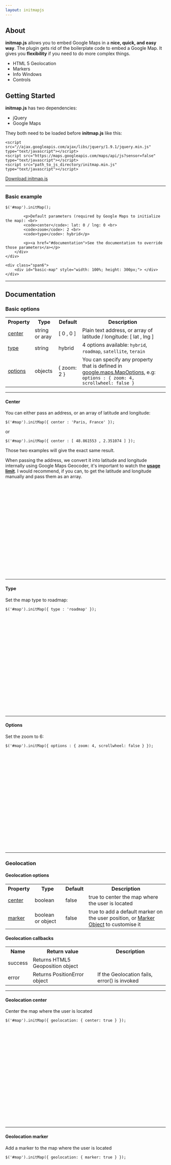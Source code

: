 ```yaml
---
layout: initmapjs
---
```


## About

__initmap.js__ allows you to embed Google Maps in a __nice, quick, and easy way__. 
The plugin gets rid of the boilerplate code to embed a Google Map. It gives you __flexibility__ if you need to do more complex things.

- HTML 5 Geolocation
- Markers
- Info Windows
- Controls

## Getting Started

__initmap.js__ has two dependencies:

- jQuery 
- Google Maps

They both need to be loaded before __initmap.js__ like this:

	<script src="//ajax.googleapis.com/ajax/libs/jquery/1.9.1/jquery.min.js" type="text/javascript"></script>
	<script src="https://maps.googleapis.com/maps/api/js?sensor=false" type="text/javascript"></script>
	<script src="path_to_js_directory/initmap.min.js" type="text/javascript"></script>

<p><a href="#" class="btn btn-info">Download initmap.js</a></p>

-----------------------------------------------------------

### Basic example

<div class="row-fluid">
	<div class="span6">
		<div class="well">
			<pre><code>$('#map').initMap();</code></pre>

			<p>Default parameters (required by Google Maps to initialize the map): <br>
			<code>center</code>: lat: 0 / lng: 0 <br>
			<code>zoom</code>: 2 <br>
			<code>type</code>: hybrid</p>
			
			<p><a href="#documentation">See the documentation to override those parameters</a></p>
		</div>
	</div>

	<div class="span6">
		<div id="basic-map" style="width: 100%; height: 300px;"> </div>
	</div>
</div>

---------------------------------------------------------------------------

## Documentation
### Basic options
<table class="table table-bordered">
	<tr>
		<th>Property</th>
		<th>Type</th>
		<th>Default</th>
		<th>Description</th>
	</tr>
	<tr>
		<td><a href="#center">center</a></td>
		<td>string or aray</td>
		<td>[ 0 , 0 ]</td>
		<td>Plain text address, or array of latitude / longitude: [ lat , lng ]</td>
	</tr>
	<tr>
		<td><a href="#type">type</a></td>
		<td>string</td>
		<td>hybrid</td>
		<td>4 options available:
			<code>hybrid</code>,
			<code>roadmap</code>,
			<code>satellite</code>,
			<code>terain</code>
		</td>
	</tr>
	<tr>
		<td><a href="#options">options</a></td>
		<td>objects</td>
		<td>{ zoom: 2 }</td>
		<td>
			You can specify any property that is defined in 
			<a href="https://developers.google.com/maps/documentation/javascript/reference#MapOptions">google.maps.MapOptions</a>, e.g: <code>options : { zoom: 4, scrollwheel: false }</code>
		</td>
	</tr>
</table>

---------------------------------------------------

#### Center

<div class="row-fluid">
	<div class="span6">
		<div class="well">
			<p>You can either pass an address, or an array of latitude and longitude:</p>
			<pre><code>$('#map').initMap({ center : 'Paris, France' });</code></pre>
			<p>or</p>
			<pre><code>$('#map').initMap({ center : [ 48.861553 , 2.351074 ] });</code></pre>
			<p>Those two examples will give the exact same result.</p>
			<div class="alert alert-info">When passing the address, we convert it into latitude and longitude internally using Google Maps Geocoder, it's important to watch the <a href="https://developers.google.com/maps/documentation/geocoding/index#Limits"><strong>usage limit</strong></a>. I would recommend, if you can, to get the latitude and longitude manually and pass them as an array.
			</div>
		</div>
	</div>
	<div class="span6">
		<div id="center-map" style="width: 100%; height: 300px;"> </div>
	</div>
</div>

---------------------------------------------------

#### Type

<div class="row-fluid">
	<div class="span6">
		<div class="well">
			<p>Set the map type to roadmap:</p>
			<pre><code>$('#map').initMap({ type : 'roadmap' });</code></pre>
		</div>
	</div>
	<div class="span6">
		<div id="type-map" style="width: 100%; height: 300px;"> </div>
	</div>
</div>

---------------------------------------------------

#### Options
<div class="row-fluid">
	<div class="span6">
		<div class="well">
			Set the zoom to 6:
			<pre><code>$('#map').initMap({ options : { zoom: 4, scrollwheel: false } });</code></pre>
		</div>
	</div>
	<div class="span6">
		<div id="zoom-map" style="width: 100%; height: 300px;"> </div>
	</div>
</div>

------------------------------------------------------------

### Geolocation
#### Geolocation options
<table class="table table-bordered">
	<tr>
		<th>Property</th>
		<th>Type</th>
		<th>Default</th>
		<th>Description</th>
	</tr>
	<tr>
		<td><a href="#geolocation_center">center</a></td>
		<td>boolean</td>
		<td>false</td>
		<td>true to center the map where the user is located</td>
	</tr>
	<tr>
		<td><a href="#geolocation_center">marker</a></td>
		<td>boolean or object</td>
		<td>false</td>
		<td>true to add a default marker on the user position, or <a href="#marker">Marker Object</a> to customise it</td>
	</tr>
</table>

#### Geolocation callbacks

<table class="table table-bordered">
	<tr>
		<th>Name</th>
		<th>Return value</th>
		<th>Description</th>
	</tr>
	<tr>
		<td>success</td>
		<td>Returns HTML5 Geoposition object</td>
		<td> </td>
	</tr>
	<tr>
		<td>error</td>
		<td>Returns PositionError object</td>
		<td> If the Geolocation fails, error() is invoked</td>
	</tr>
</table>

---------------------------------------------------------

#### Geolocation center

<div class="row-fluid">
	<div class="span6">
		<div class="well">
			Center the map where the user is located
			<pre><code>$('#map').initMap({ geolocation: { center: true } });</code></pre>
		</div>
	</div>
	<div class="span6">
		<div id="geolocation-center-map" style="width: 100%; height: 300px;"> </div>
	</div>
</div>

---------------------------------------------------
#### Geolocation marker
<div class="row-fluid">
	<div class="span6">
		<div class="well">
			Add a marker to the map where the user is located
			<pre><code>$('#map').initMap({ geolocation: { marker: true } });</code></pre>
		</div>
	</div>
	<div class="span6">
		<div id="geolocation-marker-map" style="width: 100%; height: 300px;"> </div>
	</div>
</div>

---------------------------------------------------------------------

### Markers

	$('#map').({
		markers : {
			marker1 : { position: [ 0 , 0 ] },
			paris_marker : { position: [ 0 , 0 ] },
		}
	});
	
<div class="alert alert-info">In the example above, note that <strong>'marker1'</strong> and <strong>'paris_marker'</strong> can be anything.</div>

#### Markers options

<table class="table table-bordered">
	<tr>
		<th>Property</th>
		<th>Type</th>
		<th>Default</th>
		<th>Description</th>
	</tr>
	<tr>
		<td>position</td>
		<td>array or string</td>
		<td>[]</td>
		<td>Plain text address, or array of latitude / longitude: [ lat , lng ]</td>
	</tr>
	<tr>
		<td>infowindow</td>
		<td>object</td>
		<td>{}</td>
		<td><a href="#infowindow">Infowindow object</a></td>
	</tr>
	<tr>
		<td>options</td>
		<td>object</td>
		<td>{}</td>
		<td>
			You can specify any property that is defined in 
			<a href="https://developers.google.com/maps/documentation/javascript/reference#MarkerOptions">google.maps.MarkerOptions</a>, e.g: <code>options : { icon: 'icon.png', title: 'Paris marker' }</code>
		</td>
	</tr>
</table>